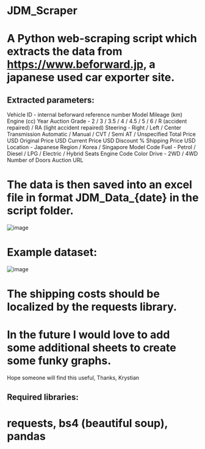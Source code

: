 ﻿# JDM_Scraper

# A Python web-scraping script which extracts the data from https://www.beforward.jp, a japanese used car exporter site.

## Extracted parameters:

Vehicle ID - internal beforward reference number
Model
Mileage (km)
Engine (cc)
Year
Auction Grade - 2 / 3 / 3.5 / 4 / 4.5 / 5 / 6 / R (accident repaired) / RA (light accident repaired)
Steering - Right / Left / Center
Transmission Automatic / Manual / CVT / Semi AT / Unspecified
Total Price USD
Original Price USD
Current Price USD
Discount %
Shipping Price USD
Location - Japanese Region / Korea / Singapore
Model Code
Fuel - Petrol / Diesel / LPG / Electric / Hybrid
Seats
Engine Code
Color
Drive - 2WD / 4WD
Number of Doors
Auction URL


# The data is then saved into an excel file in format JDM_Data_{date} in the script folder.
![image](https://user-images.githubusercontent.com/96234810/234986258-97b7fea3-4976-4d16-82fd-a7d84d16663d.png)

# Example dataset:
![image](https://user-images.githubusercontent.com/96234810/234986347-eaa25df8-0a6e-49d9-9fe4-df42d6633a1a.png)

# The shipping costs should be localized by the requests library.

# In the future I would love to add some additional sheets to create some funky graphs.

Hope someone will find this useful,
Thanks,
Krystian 

## Required libraries:
# requests, bs4 (beautiful soup), pandas
